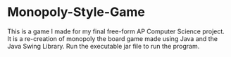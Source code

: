 # Monopoly-Style-Game
This is a game I made for my final free-form AP Computer Science project. It is a re-creation of monopoly the board game made using Java and the Java Swing Library. Run the executable jar file to run the program.
